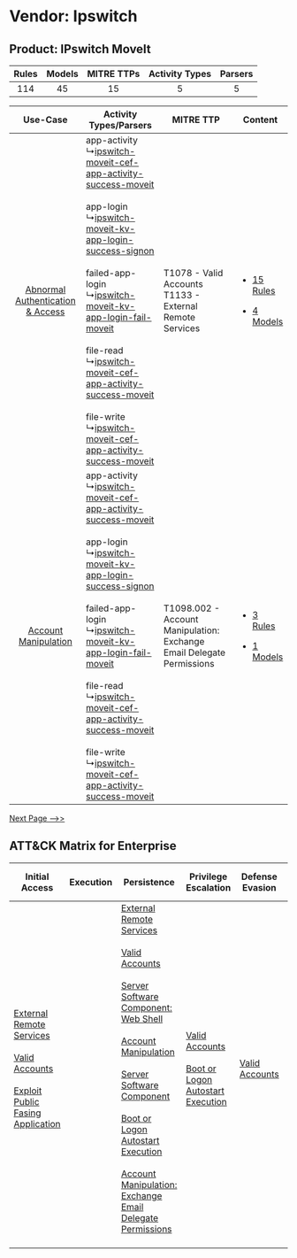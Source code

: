 Vendor: Ipswitch
================
Product: IPswitch MoveIt
------------------------
| Rules | Models | MITRE TTPs | Activity Types | Parsers |
|:-----:|:------:|:----------:|:--------------:|:-------:|
|  114  |   45   |     15     |       5        |    5    |

|    Use-Case    | Activity Types/Parsers    | MITRE TTP    | Content    |
|:----:| ---- | ---- | ---- |
| [Abnormal Authentication & Access](../../../UseCases/uc_abnormal_authentication_&_access.md) |  app-activity<br> ↳[ipswitch-moveit-cef-app-activity-success-moveit](Ps/pC_ipswitchmoveitcefappactivitysuccessmoveit.md)<br><br> app-login<br> ↳[ipswitch-moveit-kv-app-login-success-signon](Ps/pC_ipswitchmoveitkvapploginsuccesssignon.md)<br><br> failed-app-login<br> ↳[ipswitch-moveit-kv-app-login-fail-moveit](Ps/pC_ipswitchmoveitkvapploginfailmoveit.md)<br><br> file-read<br> ↳[ipswitch-moveit-cef-app-activity-success-moveit](Ps/pC_ipswitchmoveitcefappactivitysuccessmoveit.md)<br><br> file-write<br> ↳[ipswitch-moveit-cef-app-activity-success-moveit](Ps/pC_ipswitchmoveitcefappactivitysuccessmoveit.md)<br> | T1078 - Valid Accounts<br>T1133 - External Remote Services<br>    | [<ul><li>15 Rules</li></ul><ul><li>4 Models</li></ul>](RM/r_m_ipswitch_ipswitch_moveit_Abnormal_Authentication_&_Access.md) |
|    [Account Manipulation](../../../UseCases/uc_account_manipulation.md)    |  app-activity<br> ↳[ipswitch-moveit-cef-app-activity-success-moveit](Ps/pC_ipswitchmoveitcefappactivitysuccessmoveit.md)<br><br> app-login<br> ↳[ipswitch-moveit-kv-app-login-success-signon](Ps/pC_ipswitchmoveitkvapploginsuccesssignon.md)<br><br> failed-app-login<br> ↳[ipswitch-moveit-kv-app-login-fail-moveit](Ps/pC_ipswitchmoveitkvapploginfailmoveit.md)<br><br> file-read<br> ↳[ipswitch-moveit-cef-app-activity-success-moveit](Ps/pC_ipswitchmoveitcefappactivitysuccessmoveit.md)<br><br> file-write<br> ↳[ipswitch-moveit-cef-app-activity-success-moveit](Ps/pC_ipswitchmoveitcefappactivitysuccessmoveit.md)<br> | T1098.002 - Account Manipulation: Exchange Email Delegate Permissions<br> | [<ul><li>3 Rules</li></ul><ul><li>1 Models</li></ul>](RM/r_m_ipswitch_ipswitch_moveit_Account_Manipulation.md)    |
[Next Page -->>](2_ds_ipswitch_ipswitch_moveit.md)

ATT&CK Matrix for Enterprise
----------------------------
| Initial Access                                                                                                                                                                                                                         | Execution | Persistence                                                                                                                                                                                                                                                                                                                                                                                                                                                                                                                                                                                                  | Privilege Escalation                                                                                                                                      | Defense Evasion                                                     | Credential Access                                                          | Discovery                                                                         | Lateral Movement | Collection                                                                                                                                                            | Command and Control                                                                                                                       | Exfiltration | Impact                                                                         |
| -------------------------------------------------------------------------------------------------------------------------------------------------------------------------------------------------------------------------------------- | --------- | ------------------------------------------------------------------------------------------------------------------------------------------------------------------------------------------------------------------------------------------------------------------------------------------------------------------------------------------------------------------------------------------------------------------------------------------------------------------------------------------------------------------------------------------------------------------------------------------------------------ | --------------------------------------------------------------------------------------------------------------------------------------------------------- | ------------------------------------------------------------------- | -------------------------------------------------------------------------- | --------------------------------------------------------------------------------- | ---------------- | --------------------------------------------------------------------------------------------------------------------------------------------------------------------- | ----------------------------------------------------------------------------------------------------------------------------------------- | ------------ | ------------------------------------------------------------------------------ |
| [External Remote Services](https://attack.mitre.org/techniques/T1133)<br><br>[Valid Accounts](https://attack.mitre.org/techniques/T1078)<br><br>[Exploit Public Fasing Application](https://attack.mitre.org/techniques/T1190)<br><br> |           | [External Remote Services](https://attack.mitre.org/techniques/T1133)<br><br>[Valid Accounts](https://attack.mitre.org/techniques/T1078)<br><br>[Server Software Component: Web Shell](https://attack.mitre.org/techniques/T1505/003)<br><br>[Account Manipulation](https://attack.mitre.org/techniques/T1098)<br><br>[Server Software Component](https://attack.mitre.org/techniques/T1505)<br><br>[Boot or Logon Autostart Execution](https://attack.mitre.org/techniques/T1547)<br><br>[Account Manipulation: Exchange Email Delegate Permissions](https://attack.mitre.org/techniques/T1098/002)<br><br> | [Valid Accounts](https://attack.mitre.org/techniques/T1078)<br><br>[Boot or Logon Autostart Execution](https://attack.mitre.org/techniques/T1547)<br><br> | [Valid Accounts](https://attack.mitre.org/techniques/T1078)<br><br> | [OS Credential Dumping](https://attack.mitre.org/techniques/T1003)<br><br> | [File and Directory Discovery](https://attack.mitre.org/techniques/T1083)<br><br> |                  | [Email Collection](https://attack.mitre.org/techniques/T1114)<br><br>[Email Collection: Email Forwarding Rule](https://attack.mitre.org/techniques/T1114/003)<br><br> | [Proxy: Multi-hop Proxy](https://attack.mitre.org/techniques/T1090/003)<br><br>[Proxy](https://attack.mitre.org/techniques/T1090)<br><br> |              | [Data Encrypted for Impact](https://attack.mitre.org/techniques/T1486)<br><br> |